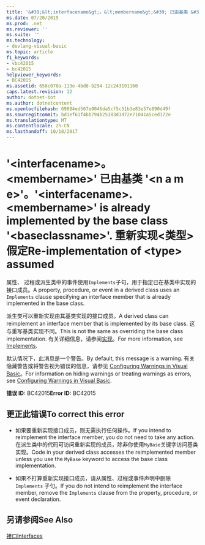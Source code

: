 ```yaml
---
title: '&#39;&lt;interfacename&gt;。&lt;membername&gt;&#39; 已由基类 &#39;&lt;n a m e&gt;&#39;。 重新实现&lt;类型&gt;假定'
ms.date: 07/20/2015
ms.prod: .net
ms.reviewer: ''
ms.suite: ''
ms.technology:
- devlang-visual-basic
ms.topic: article
f1_keywords:
- vbc42015
- bc42015
helpviewer_keywords:
- BC42015
ms.assetid: 658c070a-113e-4bd8-b294-12c243191160
caps.latest.revision: 12
author: dotnet-bot
ms.author: dotnetcontent
ms.openlocfilehash: 69884ed567e0046da5cf5c51b3e83e57e890d49f
ms.sourcegitcommit: bd1ef61f4bb794b25383d3d72e71041a5ced172e
ms.translationtype: MT
ms.contentlocale: zh-CN
ms.lasthandoff: 10/18/2017
---
```

# <a name="39ltinterfacenamegtltmembernamegt39-is-already-implemented-by-the-base-class-39ltbaseclassnamegt39-re-implementation-of-lttypegt-assumed"></a><span data-ttu-id="6f5ad-103">&#39;&lt;interfacename&gt;。&lt;membername&gt;&#39; 已由基类 &#39;&lt;n a m e&gt;&#39;。</span><span class="sxs-lookup"><span data-stu-id="6f5ad-103">&#39;&lt;interfacename&gt;.&lt;membername&gt;&#39; is already implemented by the base class &#39;&lt;baseclassname&gt;&#39;.</span></span> <span data-ttu-id="6f5ad-104">重新实现&lt;类型&gt;假定</span><span class="sxs-lookup"><span data-stu-id="6f5ad-104">Re-implementation of &lt;type&gt; assumed</span></span>
<span data-ttu-id="6f5ad-105">属性、 过程或派生类中的事件使用`Implements`子句，用于指定已在基类中实现的接口成员。</span><span class="sxs-lookup"><span data-stu-id="6f5ad-105">A property, procedure, or event in a derived class uses an `Implements` clause specifying an interface member that is already implemented in the base class.</span></span>  
  
 <span data-ttu-id="6f5ad-106">派生类可以重新实现由其基类实现的接口成员。</span><span class="sxs-lookup"><span data-stu-id="6f5ad-106">A derived class can reimplement an interface member that is implemented by its base class.</span></span> <span data-ttu-id="6f5ad-107">这与重写基类实现不同。</span><span class="sxs-lookup"><span data-stu-id="6f5ad-107">This is not the same as overriding the base class implementation.</span></span> <span data-ttu-id="6f5ad-108">有关详细信息，请参阅[实现](../../../visual-basic/language-reference/statements/implements-clause.md)。</span><span class="sxs-lookup"><span data-stu-id="6f5ad-108">For more information, see [Implements](../../../visual-basic/language-reference/statements/implements-clause.md).</span></span>  
  
 <span data-ttu-id="6f5ad-109">默认情况下，此消息是一个警告。</span><span class="sxs-lookup"><span data-stu-id="6f5ad-109">By default, this message is a warning.</span></span> <span data-ttu-id="6f5ad-110">有关隐藏警告或将警告视为错误的信息，请参见 [Configuring Warnings in Visual Basic](/visualstudio/ide/configuring-warnings-in-visual-basic)。</span><span class="sxs-lookup"><span data-stu-id="6f5ad-110">For information on hiding warnings or treating warnings as errors, see [Configuring Warnings in Visual Basic](/visualstudio/ide/configuring-warnings-in-visual-basic).</span></span>  
  
 <span data-ttu-id="6f5ad-111">**错误 ID:** BC42015</span><span class="sxs-lookup"><span data-stu-id="6f5ad-111">**Error ID:** BC42015</span></span>  
  
## <a name="to-correct-this-error"></a><span data-ttu-id="6f5ad-112">更正此错误</span><span class="sxs-lookup"><span data-stu-id="6f5ad-112">To correct this error</span></span>  
  
-   <span data-ttu-id="6f5ad-113">如果要重新实现接口成员，则无需执行任何操作。</span><span class="sxs-lookup"><span data-stu-id="6f5ad-113">If you intend to reimplement the interface member, you do not need to take any action.</span></span> <span data-ttu-id="6f5ad-114">在派生类中的代码可访问重新实现的成员，除非你使用`MyBase`关键字访问基类实现。</span><span class="sxs-lookup"><span data-stu-id="6f5ad-114">Code in your derived class accesses the reimplemented member unless you use the `MyBase` keyword to access the base class implementation.</span></span>  
  
-   <span data-ttu-id="6f5ad-115">如果不打算重新实现接口成员，请从属性、过程或事件声明中删除 `Implements` 子句。</span><span class="sxs-lookup"><span data-stu-id="6f5ad-115">If you do not intend to reimplement the interface member, remove the `Implements` clause from the property, procedure, or event declaration.</span></span>  
  
## <a name="see-also"></a><span data-ttu-id="6f5ad-116">另请参阅</span><span class="sxs-lookup"><span data-stu-id="6f5ad-116">See Also</span></span>  
 [<span data-ttu-id="6f5ad-117">接口</span><span class="sxs-lookup"><span data-stu-id="6f5ad-117">Interfaces</span></span>](../../../visual-basic/programming-guide/language-features/interfaces/index.md)
